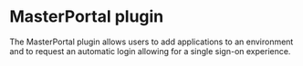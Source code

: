 # MasterPortal plugin

The MasterPortal plugin allows users to add applications to an environment and to request an automatic login allowing for a single sign-on experience. 